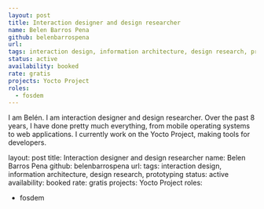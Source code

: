```yaml
---
layout: post
title: Interaction designer and design researcher
name: Belen Barros Pena
github: belenbarrospena
url:
tags: interaction design, information architecture, design research, prototyping
status: active
availability: booked
rate: gratis
projects: Yocto Project
roles:
  - fosdem
---
```


I am Belén. I am interaction designer and design researcher. Over the past 8 years, I have done pretty much everything, from mobile operating systems to web applications. I currently work on the Yocto Project, making tools for developers.

layout: post
title: Interaction designer and design researcher
name: Belen Barros Pena
github: belenbarrospena
url:
tags: interaction design, information architecture, design research, prototyping
status: active
availability: booked
rate: gratis
projects: Yocto Project
roles:

  - fosdem